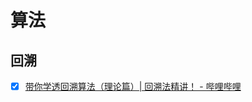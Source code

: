 # 算法

## 回溯

- [x] [带你学透回溯算法（理论篇）| 回溯法精讲！ - 哔哩哔哩](https://www.bilibili.com/medialist/play/525438321?from=space&business=space_channel&business_id=181194&desc=1)